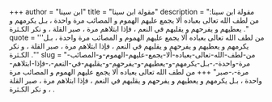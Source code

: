 +++
author = "ابن سينا"
title = "مقولة ابن سينا"
description = "مقولة ابن سينا: من لطف الله تعالى بعباده ألا يجمع عليهم الهموم و المصائب مرة واحدة ، بـل يكرمهم و يعطيهم و يفرحهم و يقلبهم في النعم ، فإذا ابتلاهم مرة ، صبر القلة ، و نكر الكـثرة ."
quote = '''من لطف الله تعالى بعباده ألا يجمع عليهم الهموم و المصائب مرة واحدة ، بـل يكرمهم و يعطيهم و يفرحهم و يقلبهم في النعم ، فإذا ابتلاهم مرة ، صبر القلة ، و نكر الكـثرة .'''
slug = "من-لطف-الله-تعالى-بعباده-ألا-يجمع-عليهم-الهموم-و-المصائب-مرة-واحدة-،-بـل-يكرمهم-و-يعطيهم-و-يفرحهم-و-يقلبهم-في-النعم-،-فإذا-ابتلاهم-مرة-،-صبر"
+++
من لطف الله تعالى بعباده ألا يجمع عليهم الهموم و المصائب مرة واحدة ، بـل يكرمهم و يعطيهم و يفرحهم و يقلبهم في النعم ، فإذا ابتلاهم مرة ، صبر القلة ، و نكر الكـثرة .
